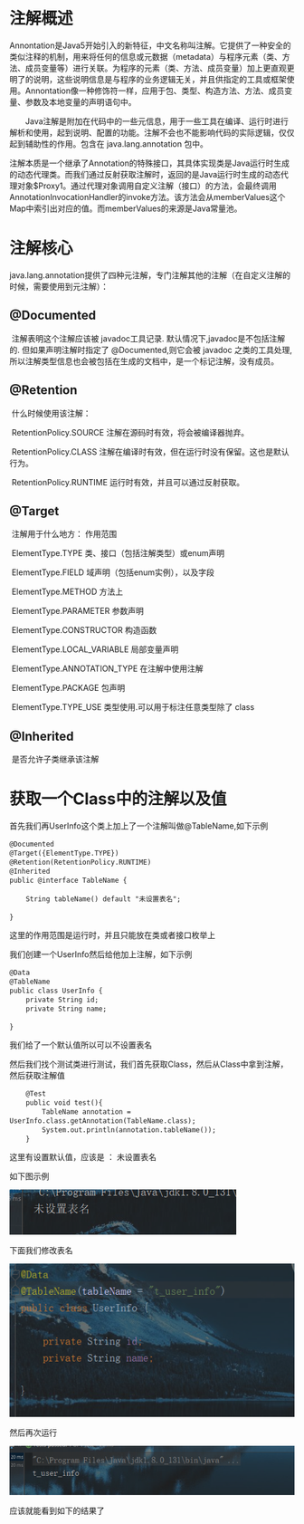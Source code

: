 # 注解概述

​		Annontation是Java5开始引入的新特征，中文名称叫注解。它提供了一种安全的类似注释的机制，用来将任何的信息或元数据（metadata）与程序元素（类、方法、成员变量等）进行关联。为程序的元素（类、方法、成员变量）加上更直观更明了的说明，这些说明信息是与程序的业务逻辑无关，并且供指定的工具或框架使用。Annontation像一种修饰符一样，应用于包、类型、构造方法、方法、成员变量、参数及本地变量的声明语句中。

　　Java注解是附加在代码中的一些元信息，用于一些工具在编译、运行时进行解析和使用，起到说明、配置的功能。注解不会也不能影响代码的实际逻辑，仅仅起到辅助性的作用。包含在 java.lang.annotation 包中。

​		注解本质是一个继承了Annotation的特殊接口，其具体实现类是Java运行时生成的动态代理类。而我们通过反射获取注解时，返回的是Java运行时生成的动态代理对象$Proxy1。通过代理对象调用自定义注解（接口）的方法，会最终调用AnnotationInvocationHandler的invoke方法。该方法会从memberValues这个Map中索引出对应的值。而memberValues的来源是Java常量池。

# 注解核心

java.lang.annotation提供了四种元注解，专门注解其他的注解（在自定义注解的时候，需要使用到元注解）：

## @Documented 

​			注解表明这个注解应该被 javadoc工具记录. 默认情况下,javadoc是不包括注解的. 但如果声明注解时指定了 @Documented,则它会被 javadoc 之类的工具处理, 所以注解类型信息也会被包括在生成的文档中，是一个标记注解，没有成员。

## @Retention 

​			什么时候使用该注解：

​				RetentionPolicy.SOURCE							注解在源码时有效，将会被编译器抛弃。

​				RetentionPolicy.CLASS								注解在编译时有效，但在运行时没有保留。这也是默认行为。

​				RetentionPolicy.RUNTIME						  运行时有效，并且可以通过反射获取。

## @Target 

​			注解用于什么地方：														  作用范围

​				ElementType.TYPE														类、接口（包括注解类型）或enum声明

​				ElementType.FIELD													  域声明（包括enum实例），以及字段

​				ElementType.METHOD												方法上

​				ElementType.PARAMETER										  参数声明

​				ElementType.CONSTRUCTOR									 构造函数

​				ElementType.LOCAL_VARIABLE								  局部变量声明

​				ElementType.ANNOTATION_TYPE							  在注解中使用注解

​				ElementType.PACKAGE												包声明

​				ElementType.TYPE_USE												类型使用.可以用于标注任意类型除了 class

## @Inherited

​			是否允许子类继承该注解

# 获取一个Class中的注解以及值

首先我们再UserInfo这个类上加上了一个注解叫做@TableName,如下示例

```
@Documented
@Target({ElementType.TYPE})
@Retention(RetentionPolicy.RUNTIME)
@Inherited
public @interface TableName {

    String tableName() default "未设置表名";

}
```

这里的作用范围是运行时，并且只能放在类或者接口枚举上

我们创建一个UserInfo然后给他加上注解，如下示例

```
@Data
@TableName
public class UserInfo {
    private String id;
    private String name;

}
```

我们给了一个默认值所以可以不设置表名

然后我们找个测试类进行测试，我们首先获取Class，然后从Class中拿到注解，然后获取注解值

```
    @Test
    public void test(){
        TableName annotation = UserInfo.class.getAnnotation(TableName.class);
        System.out.println(annotation.tableName());
    }
```

这里有设置默认值，应该是 ： 	未设置表名

如下图示例

![](img\Annotation——1.png)

下面我们修改表名

![](img\Annotation——2.png)

然后再次运行

![](img\Annotation——3.png)

应该就能看到如下的结果了